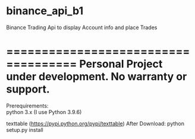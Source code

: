 # binance_api_b1
Binance Trading Api to display Account info and place Trades

====================================
Personal Project under development.
No warranty or support.
====================================

Prerequirements: <br>
python 3.x (I use Python 3.9.6)

texttable (https://pypi.python.org/pypi/texttable)
After Download: python setup.py install

